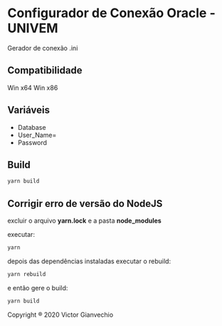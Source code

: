 # Configurador de Conexão Oracle - UNIVEM

Gerador de conexão .ini

## Compatibilidade

Win x64
Win x86

## Variáveis

-   Database
-   User_Name=
-   Password

## Build

```sh
yarn build
```

## Corrigir erro de versão do NodeJS

excluir o arquivo **yarn.lock** e a pasta **node_modules**

executar:

```sh
yarn
```

depois das dependências instaladas executar o rebuild:

```sh
yarn rebuild
```

e então gere o build:

```sh
yarn build
```

Copyright ® 2020 Victor Gianvechio
